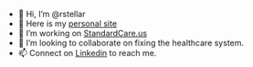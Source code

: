 - 👋 Hi, I’m @rstellar
- 👀 Here is my [personal site](www.ryanstellar.com)
- 🌱 I’m working on [StandardCare.us](https://standardcare.us/)
- 💞️ I’m looking to collaborate on fixing the healthcare system.
- 📫 Connect on [Linkedin](https://www.linkedin.com/in/rstellar) to reach me.

<!---
rstellar/rstellar is a ✨ special ✨ repository because its `README.md` (this file) appears on your GitHub profile.
You can click the Preview link to take a look at your changes.
--->
